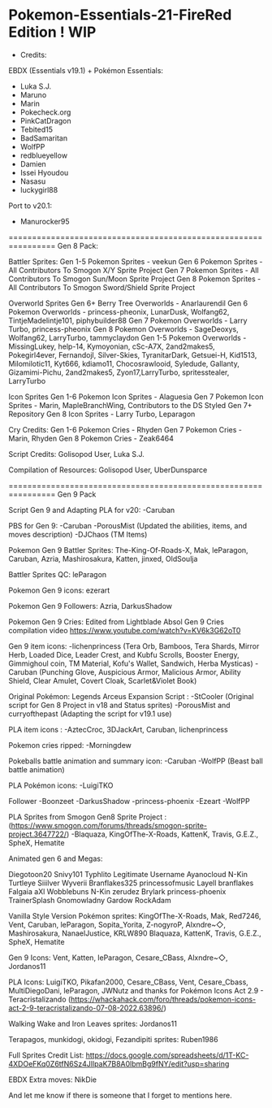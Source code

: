 # Pokemon-Essentials-21-FireRed Edition ! WIP

- Credits:

EBDX (Essentials v19.1) + Pokémon Essentials:
- Luka S.J.
- Maruno
- Marin
- Pokecheck.org
- PinkCatDragon
- Tebited15
- BadSamaritan
- WolfPP
- redblueyellow
- Damien
- Issei Hyoudou
- Nasasu
- luckygirl88

Port to v20.1:

- Manurocker95

================================================================
Gen 8 Pack:

Battler Sprites:
Gen 1-5 Pokemon Sprites      - veekun
Gen 6 Pokemon Sprites        - All Contributors To Smogon X/Y Sprite Project
Gen 7 Pokemon Sprites        - All Contributors To Smogon Sun/Moon Sprite Project
Gen 8 Pokemon Sprites        - All Contributors To Smogon  Sword/Shield Sprite Project

Overworld Sprites
Gen 6+ Berry Tree Overworlds - Anarlaurendil
Gen 6 Pokemon Overworlds     - princess-pheonix, LunarDusk, Wolfang62, TintjeMadelintje101, piphybuilder88
Gen 7 Pokemon Overworlds     - Larry Turbo, princess-pheonix
Gen 8 Pokemon Overworlds     - SageDeoxys, Wolfang62, LarryTurbo, tammyclaydon
Gen 1-5 Pokemon Overworlds   - MissingLukey, help-14, Kymoyonian, cSc-A7X, 2and2makes5, Pokegirl4ever, Fernandojl, Silver-Skies, TyranitarDark, Getsuei-H, Kid1513, Milomilotic11, Kyt666, kdiamo11, Chocosrawlooid, Syledude, Gallanty, Gizamimi-Pichu, 2and2makes5, Zyon17,LarryTurbo, spritesstealer, LarryTurbo

Icon Sprites
Gen 1-6 Pokemon Icon Sprites - Alaguesia
Gen 7 Pokemon Icon Sprites   - Marin, MapleBranchWing, Contributors to the DS Styled Gen 7+ Repository
Gen 8 Icon Sprites           - Larry Turbo, Leparagon

Cry Credits:
Gen 1-6 Pokemon Cries        - Rhyden
Gen 7 Pokemon Cries          - Marin, Rhyden
Gen 8 Pokemon Cries          - Zeak6464

Script Credits:
Golisopod User, Luka S.J.

Compilation of Resources:
Golisopod User, UberDunsparce

================================================================
Gen 9 Pack

Script Gen 9 and Adapting PLA for v20:
-Caruban

PBS for Gen 9:
-Caruban
-PorousMist (Updated the abilities, items, and moves description)
-DJChaos (TM Items)

Pokemon Gen 9 Battler Sprites:
The-King-Of-Roads-X, Mak, leParagon, Caruban, Azria, Mashirosakura, Katten, jinxed, OldSoulja

Battler Sprites QC:
leParagon

Pokemon Gen 9 icons:
ezerart

Pokemon Gen 9 Followers:
Azria, DarkusShadow 

Pokemon Gen 9 Cries:
Edited from Lightblade Absol Gen 9 Cries compilation video
https://www.youtube.com/watch?v=KV6k3G62oT0

Gen 9 item icons:
-lichenprincess (Tera Orb, Bamboos, Tera Shards, Mirror Herb, Loaded Dice, Leader Crest, and Kubfu Scrolls, Booster Energy, Gimmighoul coin, TM Material, Kofu's Wallet, Sandwich, Herba Mysticas)
-Caruban (Punching Glove, Auspicious Armor, Malicious Armor, Ability Shield, Clear Amulet, Covert Cloak, Scarlet&Violet Book)

Original Pokémon: Legends Arceus Expansion Script :
-StCooler (Original script for Gen 8 Project in v18 and Status sprites)
-PorousMist and curryofthepast (Adapting the script for v19.1 use)

PLA item icons :
-AztecCroc, 3DJackArt, Caruban, lichenprincess

Pokemon cries ripped:
-Morningdew

Pokeballs battle animation and summary icon:
-Caruban
-WolfPP (Beast ball battle animation)

PLA Pokémon icons:
-LuigiTKO

Follower
-Boonzeet
-DarkusShadow
-princess-phoenix
-Ezeart
-WolfPP

PLA Sprites from Smogon Gen8 Sprite Project :
(https://www.smogon.com/forums/threads/smogon-sprite-project.3647722/)
-Blaquaza, KingOfThe-X-Roads, KattenK, Travis, G.E.Z., SpheX, Hematite

Animated gen 6 and Megas:

Diegotoon20
Snivy101
Typhlito
Legitimate Username
Ayanocloud
N-Kin
Turtleye
Siiilver
Wyverii
Branflakes325
princessofmusic
Layell
branflakes
Falgaia
aXl
Wobblebuns
N-Kin
zerudez
Brylark
princess-phoenix
TrainerSplash
Gnomowladny
Gardow
RockAdam

Vanilla Style Version
Pokémon sprites:
KingOfThe-X-Roads, Mak, Red7246, Vent, Caruban, leParagon, Sopita_Yorita, Z-nogyroP, 
Alxndre~◇, Mashirosakura, NanaelJustice, KRLW890
Blaquaza, KattenK, Travis, G.E.Z., SpheX, Hematite

Gen 9 Icons:
Vent, Katten, leParagon, Cesare_CBass, Alxndre~◇, Jordanos11

PLA Icons:
LuigiTKO, Pikafan2000, Cesare_CBass, Vent, Cesare_Cbass, MultiDiegoDani, leParagon, JWNutz
and thanks for 
Pokémon Icons Act 2.9 - Teracristalizando
(https://whackahack.com/foro/threads/pokemon-icons-act-2-9-teracristalizando-07-08-2022.63896/)

Walking Wake and Iron Leaves sprites:
Jordanos11

Terapagos, munkidogi, okidogi, Fezandipiti sprites:
Ruben1986

Full Sprites Credit List:
https://docs.google.com/spreadsheets/d/1T-KC-4XDOeFKq0Z6tfN6Sz4JIlpaK7B8A0lbmBg9fNY/edit?usp=sharing

EBDX Extra moves: NikDie

And let me know if there is someone that I forget to mentions here.


